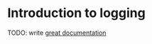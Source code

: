 # Introduction to logging

TODO: write [great documentation](http://jacobian.org/writing/great-documentation/what-to-write/)
